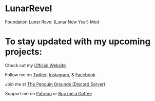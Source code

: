 # LunarRevel
Foundation Lunar Revel (Lunar New Year) Mod

# To stay updated with my upcoming projects:

Check out my [Official Website](https://minotorious.github.io/)

Follow me on [Twitter](https://twitter.com/theOneTrueMino), [Instagram](https://www.instagram.com/minotorious), & [Facebook](https://www.facebook.com/Minotorious.Official)

Join me at [The Penguin Grounds (Discord Server)](https://discord.com/invite/AMMcH5a)

Support me on [Patreon](https://www.patreon.com/minotorious) or [Buy me a Coffee](https://www.buymeacoffee.com/Minotorious)

